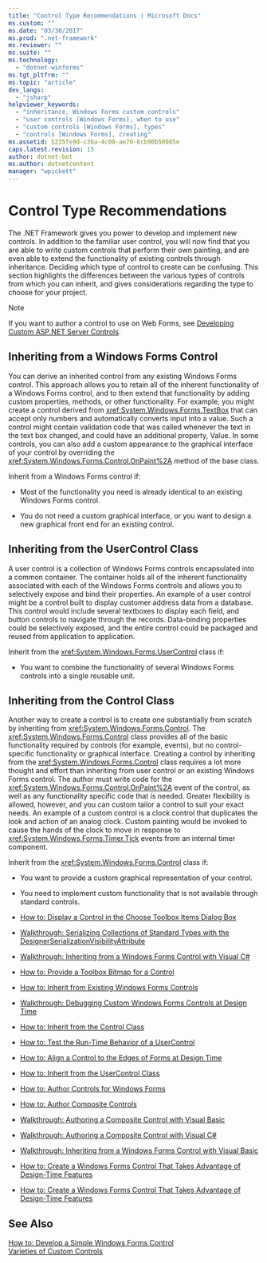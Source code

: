 ```yaml
---
title: "Control Type Recommendations | Microsoft Docs"
ms.custom: ""
ms.date: "03/30/2017"
ms.prod: ".net-framework"
ms.reviewer: ""
ms.suite: ""
ms.technology: 
  - "dotnet-winforms"
ms.tgt_pltfrm: ""
ms.topic: "article"
dev_langs: 
  - "jsharp"
helpviewer_keywords: 
  - "inheritance, Windows Forms custom controls"
  - "user controls [Windows Forms], when to use"
  - "custom controls [Windows Forms], types"
  - "controls [Windows Forms], creating"
ms.assetid: 5235fe9d-c36a-4c08-ae76-6cb90b50085e
caps.latest.revision: 15
author: dotnet-bot
ms.author: dotnetcontent
manager: "wpickett"
---
```

# Control Type Recommendations
The .NET Framework gives you power to develop and implement new controls. In addition to the familiar user control, you will now find that you are able to write custom controls that perform their own painting, and are even able to extend the functionality of existing controls through inheritance. Deciding which type of control to create can be confusing. This section highlights the differences between the various types of controls from which you can inherit, and gives considerations regarding the type to choose for your project.  
  
> [!NOTE]
>  If you want to author a control to use on Web Forms, see [Developing Custom ASP.NET Server Controls](http://msdn.microsoft.com/library/fbe26c16-cff4-4089-b3dd-877411f0c0ef).  
  
## Inheriting from a Windows Forms Control  
 You can derive an inherited control from any existing Windows Forms control. This approach allows you to retain all of the inherent functionality of a Windows Forms control, and to then extend that functionality by adding custom properties, methods, or other functionality. For example, you might create a control derived from <xref:System.Windows.Forms.TextBox> that can accept only numbers and automatically converts input into a value. Such a control might contain validation code that was called whenever the text in the text box changed, and could have an additional property, Value. In some controls, you can also add a custom appearance to the graphical interface of your control by overriding the <xref:System.Windows.Forms.Control.OnPaint%2A> method of the base class.  
  
 Inherit from a Windows Forms control if:  
  
-   Most of the functionality you need is already identical to an existing Windows Forms control.  
  
-   You do not need a custom graphical interface, or you want to design a new graphical front end for an existing control.  
  
## Inheriting from the UserControl Class  
 A user control is a collection of Windows Forms controls encapsulated into a common container. The container holds all of the inherent functionality associated with each of the Windows Forms controls and allows you to selectively expose and bind their properties. An example of a user control might be a control built to display customer address data from a database. This control would include several textboxes to display each field, and button controls to navigate through the records. Data-binding properties could be selectively exposed, and the entire control could be packaged and reused from application to application.  
  
 Inherit from the <xref:System.Windows.Forms.UserControl> class if:  
  
-   You want to combine the functionality of several Windows Forms controls into a single reusable unit.  
  
## Inheriting from the Control Class  
 Another way to create a control is to create one substantially from scratch by inheriting from <xref:System.Windows.Forms.Control>. The <xref:System.Windows.Forms.Control> class provides all of the basic functionality required by controls (for example, events), but no control-specific functionality or graphical interface. Creating a control by inheriting from the <xref:System.Windows.Forms.Control> class requires a lot more thought and effort than inheriting from user control or an existing Windows Forms control. The author must write code for the <xref:System.Windows.Forms.Control.OnPaint%2A> event of the control, as well as any functionality specific code that is needed. Greater flexibility is allowed, however, and you can custom tailor a control to suit your exact needs. An example of a custom control is a clock control that duplicates the look and action of an analog clock. Custom painting would be invoked to cause the hands of the clock to move in response to <xref:System.Windows.Forms.Timer.Tick> events from an internal timer component.  
  
 Inherit from the <xref:System.Windows.Forms.Control> class if:  
  
-   You want to provide a custom graphical representation of your control.  
  
-   You need to implement custom functionality that is not available through standard controls.  
  
-   [How to: Display a Control in the Choose Toolbox Items Dialog Box](http://msdn.microsoft.com/library/9yxtkx75\(v=vs.110\))  
  
-   [Walkthrough: Serializing Collections of Standard Types with the DesignerSerializationVisibilityAttribute](http://msdn.microsoft.com/library/ms171731\(v=vs.110\))  
  
-   [Walkthrough: Inheriting from a Windows Forms Control with Visual C#](http://msdn.microsoft.com/en-us/library/5h0k2e6x\(v=vs.110\))  
  
-   [How to: Provide a Toolbox Bitmap for a Control](http://msdn.microsoft.com/library/4wk1wc0a\(v=vs.110\))  
  
-   [How to: Inherit from Existing Windows Forms Controls](http://msdn.microsoft.com/library/7h62478z\(v=vs.110\))  
  
-   [Walkthrough: Debugging Custom Windows Forms Controls at Design Time](http://msdn.microsoft.com/library/5ytx0z24\(v=vs.110\))  
  
-   [How to: Inherit from the Control Class](http://msdn.microsoft.com/library/skcysbt2\(v=vs.110\))  
  
-   [How to: Test the Run-Time Behavior of a UserControl](http://msdn.microsoft.com/library/ms171738\(v=vs.110\))  
  
-   [How to: Align a Control to the Edges of Forms at Design Time](http://msdn.microsoft.com/library/1fxyb15b\(v=vs.110\))  
  
-   [How to: Inherit from the UserControl Class](http://msdn.microsoft.com/library/00ctb4z0\(v=vs.110\))  
  
-   [How to: Author Controls for Windows Forms](http://msdn.microsoft.com/library/bs3yhkh7\(v=vs.110\))  
  
-   [How to: Author Composite Controls](http://msdn.microsoft.com/library/3sf86w5h\(v=vs.110\))  
  
-   [Walkthrough: Authoring a Composite Control with Visual Basic](http://msdn.microsoft.com/library/c316f119\(v=vs.110\))  
  
-   [Walkthrough: Authoring a Composite Control with Visual C#](http://msdn.microsoft.com/en-us/library/a6h7e207\(v=vs.110\))  
  
-   [Walkthrough: Inheriting from a Windows Forms Control with Visual Basic](http://msdn.microsoft.com/library/w2a8y03d\(v=vs.110\))  
  
-   [How to: Create a Windows Forms Control That Takes Advantage of Design-Time Features](http://msdn.microsoft.com/library/307hck25\(v=vs.110\))  
  
-   [How to: Create a Windows Forms Control That Takes Advantage of Design-Time Features](http://msdn.microsoft.com/library/307hck25\(v=vs.120\))  
  
## See Also  
 [How to: Develop a Simple Windows Forms Control](../../../../docs/framework/winforms/controls/how-to-develop-a-simple-windows-forms-control.md)   
 [Varieties of Custom Controls](../../../../docs/framework/winforms/controls/varieties-of-custom-controls.md)